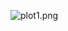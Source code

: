 ![plot1.png](https://cloud.githubusercontent.com/assets/8520665/4574174/378ba554-4f9a-11e4-8645-c791eb49c532.png)
